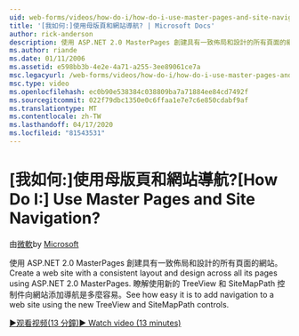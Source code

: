 ```yaml
---
uid: web-forms/videos/how-do-i/how-do-i-use-master-pages-and-site-navigation
title: '[我如何:]使用母版頁和網站導航? | Microsoft Docs'
author: rick-anderson
description: 使用 ASP.NET 2.0 MasterPages 創建具有一致佈局和設計的所有頁面的網站。 檢視精靈到網頁容易...
ms.author: riande
ms.date: 01/11/2006
ms.assetid: e598bb3b-4e2e-4a71-a255-3ee89061ce7a
msc.legacyurl: /web-forms/videos/how-do-i/how-do-i-use-master-pages-and-site-navigation
msc.type: video
ms.openlocfilehash: ec0b90e538384c038809ba7a71884ee84cd7492f
ms.sourcegitcommit: 022f79dbc1350e0c6ffaa1e7e7c6e850cdabf9af
ms.translationtype: MT
ms.contentlocale: zh-TW
ms.lasthandoff: 04/17/2020
ms.locfileid: "81543531"
---
```

# <a name="how-do-i-use-master-pages-and-site-navigation"></a><span data-ttu-id="6a2d5-105">[我如何:]使用母版頁和網站導航?</span><span class="sxs-lookup"><span data-stu-id="6a2d5-105">[How Do I:] Use Master Pages and Site Navigation?</span></span>

<span data-ttu-id="6a2d5-106">由[微軟](https://github.com/microsoft)</span><span class="sxs-lookup"><span data-stu-id="6a2d5-106">by [Microsoft](https://github.com/microsoft)</span></span>

<span data-ttu-id="6a2d5-107">使用 ASP.NET 2.0 MasterPages 創建具有一致佈局和設計的所有頁面的網站。</span><span class="sxs-lookup"><span data-stu-id="6a2d5-107">Create a web site with a consistent layout and design across all its pages using ASP.NET 2.0 MasterPages.</span></span> <span data-ttu-id="6a2d5-108">瞭解使用新的 TreeView 和 SiteMapPath 控制件向網站添加導航是多麼容易。</span><span class="sxs-lookup"><span data-stu-id="6a2d5-108">See how easy it is to add navigation to a web site using the new TreeView and SiteMapPath controls.</span></span>

[<span data-ttu-id="6a2d5-109">&#9654;观看视频(13 分鐘)</span><span class="sxs-lookup"><span data-stu-id="6a2d5-109">&#9654; Watch video (13 minutes)</span></span>](https://channel9.msdn.com/Blogs/ASP-NET-Site-Videos/how-do-i-use-master-pages-and-site-navigation)
